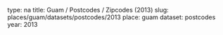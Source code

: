type: na
title: Guam / Postcodes / Zipcodes (2013)
slug: places/guam/datasets/postcodes/2013
place: guam
dataset: postcodes
year: 2013
